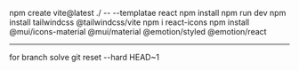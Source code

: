 npm create vite@latest ./ -- --templatae react
npm install
npm run dev
npm install tailwindcss @tailwindcss/vite
npm i react-icons 
npm install @mui/icons-material @mui/material @emotion/styled @emotion/react
 
----------------------------------------------------------------------------------------
for branch solve
git reset --hard HEAD~1
